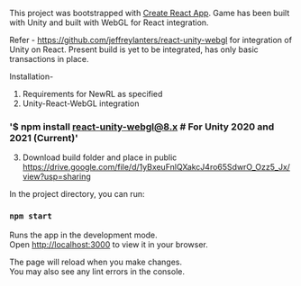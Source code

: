 

This project was bootstrapped with [Create React App](https://github.com/facebook/create-react-app).
Game has been built with Unity and built with WebGL for React integration.

Refer - https://github.com/jeffreylanters/react-unity-webgl for integration of Unity on React.
Present build is yet to be integrated, has only basic transactions in place. 

Installation-
1. Requirements for NewRL as specified
2. Unity-React-WebGL integration
  ### '$ npm install react-unity-webgl@8.x  # For Unity 2020 and 2021 (Current)'
3. Download build folder and place in public
  https://drive.google.com/file/d/1yBxeuFnlQXakcJ4ro65SdwrO_Ozz5_Jx/view?usp=sharing

In the project directory, you can run:

### `npm start`

Runs the app in the development mode.\
Open [http://localhost:3000](http://localhost:3000) to view it in your browser.

The page will reload when you make changes.\
You may also see any lint errors in the console.


